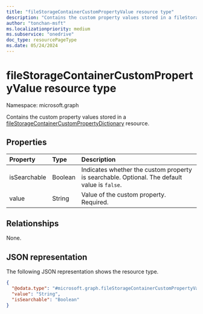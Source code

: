 ```yaml
---
title: "fileStorageContainerCustomPropertyValue resource type"
description: "Contains the custom property values stored in a fileStorageContainerCustomPropertyDictionary resource."
author: "tonchan-msft"
ms.localizationpriority: medium
ms.subservice: "onedrive"
doc_type: resourcePageType
ms.date: 05/24/2024
---
```


# fileStorageContainerCustomPropertyValue resource type

Namespace: microsoft.graph

Contains the custom property values stored in a [fileStorageContainerCustomPropertyDictionary](../resources/filestoragecontainercustompropertydictionary.md) resource.


## Properties
|Property|Type|Description|
|:---|:---|:---|
|isSearchable|Boolean|Indicates whether the custom property is searchable. Optional. The default value is `false`.|
|value|String|Value of the custom property. Required.|

## Relationships
None.

## JSON representation
The following JSON representation shows the resource type.

<!-- {
  "blockType": "resource",
  "@odata.type": "microsoft.graph.fileStorageContainerCustomPropertyValue"
}
-->
``` json
{
  "@odata.type": "#microsoft.graph.fileStorageContainerCustomPropertyValue",
  "value": "String",
  "isSearchable": "Boolean"
}
```

